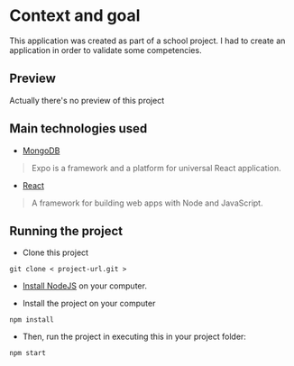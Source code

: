 # Context and goal

This application was created as part of a school project. I had to create an application in order to validate some competencies.

## Preview

Actually there's no preview of this project

## Main technologies used

- [MongoDB](https://www.mongodb.com/)

> Expo is a framework and a platform for universal React application.

- [React](https://reactjs.org/)

> A framework for building web apps with Node and JavaScript.

## Running the project

- Clone this project

```
git clone < project-url.git >
```

- [Install NodeJS](https://nodejs.org/en/) on your computer.

- Install the project on your computer

```
npm install
```

- Then, run the project in executing this in your project folder:

```
npm start
```

